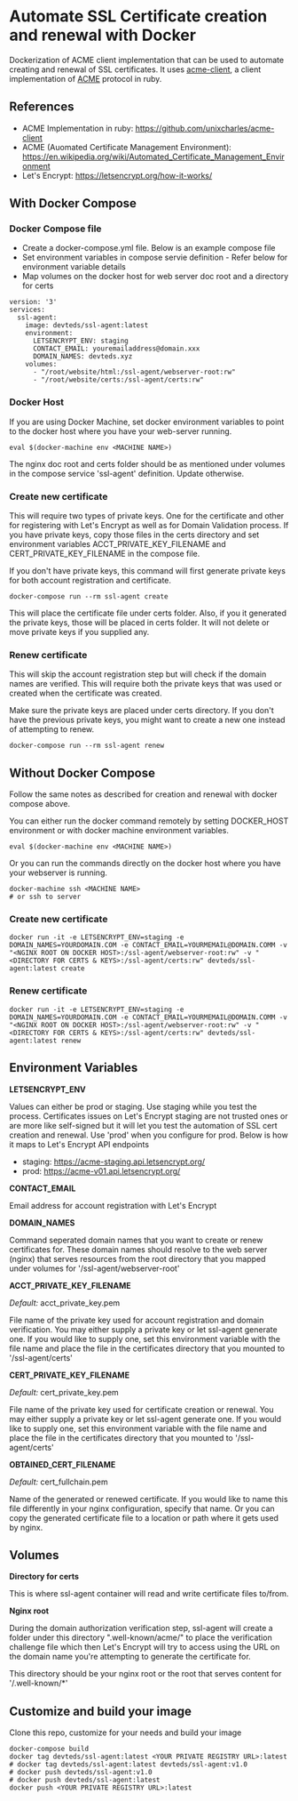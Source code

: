 # Automate SSL Certificate creation and renewal with Docker

Dockerization of ACME client implementation that can be used to automate creating and renewal of SSL certificates. It uses [acme-client](https://github.com/unixcharles/acme-client), a client implementation of [ACME](https://letsencrypt.github.io/acme-spec) protocol in ruby.

## References

- ACME Implementation in ruby: https://github.com/unixcharles/acme-client
- ACME (Auomated Certificate Management Environment): https://en.wikipedia.org/wiki/Automated_Certificate_Management_Environment
- Let's Encrypt: https://letsencrypt.org/how-it-works/

## With Docker Compose

### Docker Compose file

- Create a docker-compose.yml file. Below is an example compose file
- Set environment variables in compose servie definition - Refer below for environment variable details
- Map volumes on the docker host for web server doc root and a directory for certs

```
version: '3'
services:
  ssl-agent:
    image: devteds/ssl-agent:latest
    environment:
      LETSENCRYPT_ENV: staging
      CONTACT_EMAIL: youremailaddress@domain.xxx
      DOMAIN_NAMES: devteds.xyz
    volumes:
      - "/root/website/html:/ssl-agent/webserver-root:rw"
      - "/root/website/certs:/ssl-agent/certs:rw"
```

### Docker Host

If you are using Docker Machine, set docker environment variables to point to the docker host where you have your web-server running.

```
eval $(docker-machine env <MACHINE NAME>)
```

The nginx doc root and certs folder should be as mentioned under volumes in the compose service 'ssl-agent' definition. Update otherwise.

### Create new certificate

This will require two types of private keys. One for the certificate and other for registering with Let's Encrypt as well as for Domain Validation process. If you have private keys, copy those files in the certs directory and set environment variables ACCT_PRIVATE_KEY_FILENAME and CERT_PRIVATE_KEY_FILENAME in the compose file.

If you don't have private keys, this command will first generate private keys for both account registration and certificate.

```
docker-compose run --rm ssl-agent create
```

This will place the certificate file under certs folder. Also, if you it generated the private keys, those will be placed in certs folder. It will not delete or move private keys if you supplied any.


### Renew certificate

This will skip the account registration step but will check if the domain names are verified. This will require both the private keys that was used or created when the certificate was created.

Make sure the private keys are placed under certs directory. If you don't have the previous private keys, you might want to create a new one instead of attempting to renew.

```
docker-compose run --rm ssl-agent renew
```

## Without Docker Compose

Follow the same notes as described for creation and renewal with docker compose above.

You can either run the docker command remotely by setting DOCKER_HOST environment or with docker machine environment variables. 

```
eval $(docker-machine env <MACHINE NAME>)
```

Or you can run the commands directly on the docker host where you have your webserver is running.

```
docker-machine ssh <MACHINE NAME>
# or ssh to server
```

### Create new certificate

```
docker run -it -e LETSENCRYPT_ENV=staging -e DOMAIN_NAMES=YOURDOMAIN.COM -e CONTACT_EMAIL=YOURMEMAIL@DOMAIN.COMM -v "<NGINX ROOT ON DOCKER HOST>:/ssl-agent/webserver-root:rw" -v "<DIRECTORY FOR CERTS & KEYS>:/ssl-agent/certs:rw" devteds/ssl-agent:latest create
```

### Renew certificate

```
docker run -it -e LETSENCRYPT_ENV=staging -e DOMAIN_NAMES=YOURDOMAIN.COM -e CONTACT_EMAIL=YOURMEMAIL@DOMAIN.COMM -v "<NGINX ROOT ON DOCKER HOST>:/ssl-agent/webserver-root:rw" -v "<DIRECTORY FOR CERTS & KEYS>:/ssl-agent/certs:rw" devteds/ssl-agent:latest renew
```

## Environment Variables

**LETSENCRYPT_ENV**

Values can either be prod or staging. Use staging while you test the process. Certificates issues on Let's Encrypt staging are not trusted ones or are more like self-signed but it will let you test the automation of SSL cert creation and renewal. Use 'prod' when you configure for prod. Below is how it maps to Let's Encrypt API endpoints

- staging: https://acme-staging.api.letsencrypt.org/
- prod:  https://acme-v01.api.letsencrypt.org/

**CONTACT_EMAIL**

Email address for account registration with Let's Encrypt

**DOMAIN_NAMES**

Command seperated domain names that you want to create or renew certificates for. These domain names should resolve to the web server (nginx) that serves resources from the root directory that you mapped under volumes for '/ssl-agent/webserver-root'

**ACCT_PRIVATE_KEY_FILENAME**

*Default:* acct_private_key.pem

File name of the private key used for account registration and domain verification. You may either supply a private key or let ssl-agent generate one. If you would like to supply one, set this environment variable with the file name and place the file in the certificates directory that you mounted to '/ssl-agent/certs'

**CERT_PRIVATE_KEY_FILENAME**

*Default:* cert_private_key.pem

File name of the private key used for certificate creation or renewal. You may either supply a private key or let ssl-agent generate one. If you would like to supply one, set this environment variable with the file name and place the file in the certificates directory that you mounted to '/ssl-agent/certs'

**OBTAINED_CERT_FILENAME**

*Default:* cert_fullchain.pem

Name of the generated or renewed certificate. If you would like to name this file differently in your nginx configuration, specify that name. Or you can copy the generated certificate file to a location or path where it gets used by nginx.

## Volumes

**Directory for certs**

This is where ssl-agent container will read and write certificate files to/from.

**Nginx root**

During the domain authorization verification step, ssl-agent will create a folder under this directory ".well-known/acme/" to place the verification challenge file which then Let's Encrypt will try to access using the URL on the domain name you're attempting to generate the certificate for.

This directory should be your nginx root or the root that serves content for '/.well-known/*'

## Customize and build your image

Clone this repo, customize for your needs and build your image

```
docker-compose build
docker tag devteds/ssl-agent:latest <YOUR PRIVATE REGISTRY URL>:latest
# docker tag devteds/ssl-agent:latest devteds/ssl-agent:v1.0
# docker push devteds/ssl-agent:v1.0
# docker push devteds/ssl-agent:latest
docker push <YOUR PRIVATE REGISTRY URL>:latest
```
